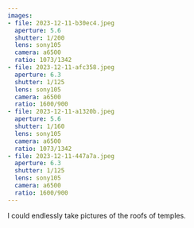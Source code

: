 ```yaml
---
images:
- file: 2023-12-11-b30ec4.jpeg
  aperture: 5.6
  shutter: 1/200
  lens: sony105
  camera: a6500
  ratio: 1073/1342
- file: 2023-12-11-afc358.jpeg
  aperture: 6.3
  shutter: 1/125
  lens: sony105
  camera: a6500
  ratio: 1600/900
- file: 2023-12-11-a1320b.jpeg
  aperture: 5.6
  shutter: 1/160
  lens: sony105
  camera: a6500
  ratio: 1073/1342
- file: 2023-12-11-447a7a.jpeg
  aperture: 6.3
  shutter: 1/125
  lens: sony105
  camera: a6500
  ratio: 1600/900
---
```


I could endlessly take pictures of the roofs of temples.
